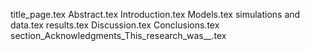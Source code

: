 title_page.tex
Abstract.tex
Introduction.tex
Models.tex
simulations and data.tex
results.tex
Discussion.tex
Conclusions.tex
section_Acknowledgments_This_research_was__.tex